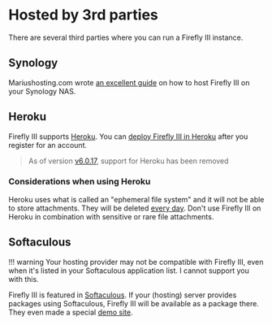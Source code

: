 # Hosted by 3rd parties

There are several third parties where you can run a Firefly III instance.

## Synology

Mariushosting.com wrote [an excellent guide](https://mariushosting.com/how-to-install-firefly-iii-on-your-synology-nas/) on how to host Firefly III on your Synology NAS.

## Heroku

Firefly III supports [Heroku](https://heroku.com/). You can [deploy Firefly III in Heroku](https://heroku.com/deploy?template=https://github.com/firefly-iii/firefly-iii/tree/main) after you register for an account.

> As of version [v6.0.17](https://github.com/firefly-iii/firefly-iii/releases/tag/v6.0.16), support for Heroku has been removed

### Considerations when using Heroku

Heroku uses what is called an "ephemeral file system" and it will not be able to store attachments. They will be deleted [every day](https://devcenter.heroku.com/articles/dynos#automatic-dyno-restarts). Don't use Firefly III on Heroku in combination with sensitive or rare file attachments.

## Softaculous

!!! warning
    Your hosting provider may not be compatible with Firefly III, even when it's listed in your Softaculous application list. I cannot support you with this.

Firefly III is featured in [Softaculous](https://softaculous.com/). If your (hosting) server provides packages using Softaculous, Firefly III will be available as a package there. They even made a special [demo site](http://www.softaculous.com/softaculous/apps/others/Firefly_III).
